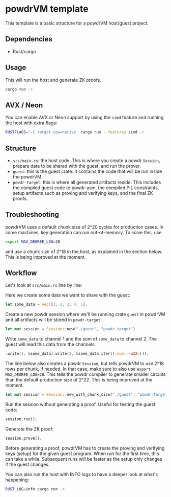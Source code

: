 # powdrVM template

This template is a basic structure for a powdrVM host/guest project.

## Dependencies

- Rust/cargo

## Usage

This will run the host and generate ZK proofs.

```bash
cargo run -r
```

## AVX / Neon

You can enable AVX or Neon support by using the `simd` feature and running the host with extra flags:

```bash
RUSTFLAGS='-C target-cpu=native' cargo run --features simd -r
```

## Structure

- `src/main.rs`: the host code. This is where you create a powdr `Session`, prepare data to be shared with the guest, and run the prover.
- `guest`: this is the guest crate. It contains the code that will be run inside the powdrVM.
- `powdr-target`: this is where all generated artifacts reside. This includes the compiled guest code to powdr-asm, the compiled PIL constraints, setup artifacts such as proving and verifying keys, and the final ZK proofs.

## Troubleshooting

powdrVM uses a default chunk size of 2^20 cycles for production cases. In some machines, key generation can run out-of-memory. To solve this, use

```bash
export MAX_DEGREE_LOG=20
```

and use a chunk size of 2^18 in the host, as explained in the section below.
This is being improved at the moment.

## Workflow

Let's look at `src/main.rs` line by line:

Here we create some data we want to share with the guest:
```rust
let some_data = vec![1, 2, 3, 4, 5];
```

Create a new powdr session where we'll be running crate `guest` in powdrVM
and all artifacts will be stored in `powdr-target`:
```rust
let mut session = Session::new("./guest", "powdr-target")
```

Write `some_data` to channel 1 and the sum of `some_data` to channel 2.
The guest will read this data from the channels:
```rust
.write(1, &some_data).write(2, &some_data.iter().sum::<u32>());
```

The line below also creates a powdr `Session`, but tells powdrVM to use 2^18 rows
per chunk, if needed. In that case, make sure to also use `export MAX_DEGREE_LOG=20`.
This tells the powdr compiler to generate smaller circuits than the default production
size of 2^22. This is being improved at the moment.
```rust
let mut session = Session::new_with_chunk_size("./guest", "powdr-target", 18)
```

Run the session without generating a proof. Useful for testing the guest code:
```rust
session.run();
```

Generate the ZK proof:
```rust
session.prove();
```

Before generating a proof, powdrVM has to create the proving and verifying keys (setup) for the given guest program. When run for the first time, this can take a while. Subsequent runs will be faster as the setup only changes if the guest changes.

You can also run the host with INFO logs to have a deeper look at what's happening:
```bash
RUST_LOG=info cargo run -r
```
